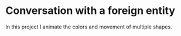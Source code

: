# Conversation with a foreign entity

In this project I animate the colors and movement of multiple shapes.